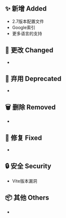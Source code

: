 ## ✨ 新增 Added

- 2.7版本配置文件
- Google索引
- 更多语言的支持

## 🔧 更改 Changed

-

## 🚨 弃用 Deprecated

-

## 🗑️ 删除 Removed

-

## 🐛 修复 Fixed

-

## 🔒 安全 Security

- Vite版本漏洞

## 📦 其他 Others

-